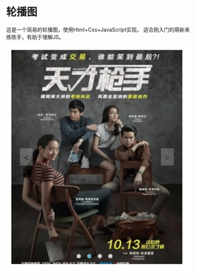 轮播图
===============

这是一个简易的轮播图，使用Html+Css+JavaScript实现。
适合刚入门的萌新来练练手，有助于理解JS。

![preview](./img/preview.png "preview")